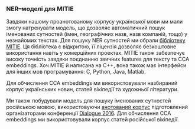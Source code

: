 ### NER–моделі для MITIE

Завдяки нашому проанотованому корпусу української мови ми мали змогу натренувати модель, що дозволяє автоматичний пошук іменованих сутностей (імен, географічних назв, назв компаній, тощо) у незнайомих текстах. Для пошуку NER сутностей ми обрали [бібліотеку MITIE](https://github.com/mit-nlp/MITIE/). Ця бібліотека є відкритою, її ліцензія дозволяє безкоштовне використання навіть у комерційних проектах. MITIE також забезпечує високу точність завдяки поєднанню звичних features для тексту та CCA embeddings. Хоч MITIE й написана на С++, вона також має інтерфейси для інших мов програмування: C, Python, Java, Matlab.

Для обчислення CCA embeddings ми використовували назбираний корпус українських новин, статей вікіпедії та художньої літератури.

Ми також побудували модель для пошуку іменованих сутностей російською мовою, використовуючи [анотований корпус](https://github.com/dialogue-evaluation/factRuEval-2016) підготовлений організаторами конференції [Dialogue 2016](http://www.dialog-21.ru/evaluation/2016/ner/). Для обчислення CCA embeddings ми використовували корпус статей російської вікіпедії.
